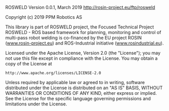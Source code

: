 ROSWELD
Version 0.0.1, March 2019
http://rosin-project.eu/ftp/rosweld

Copyright (c) 2019 PPM Robotics AS

This library is part of ROSWELD project,
the Focused Technical Project ROSWELD - ROS based framework
for planning, monitoring and control of multi-pass robot welding
is co-financed by the EU project ROSIN (www.rosin-project.eu)
and ROS-Industrial initiative (www.rosindustrial.eu).

Licensed under the Apache License, Version 2.0 (the "License");
you may not use this file except in compliance with the License.
You may obtain a copy of the License at

    http://www.apache.org/licenses/LICENSE-2.0

Unless required by applicable law or agreed to in writing, software
distributed under the License is distributed on an "AS IS" BASIS,
WITHOUT WARRANTIES OR CONDITIONS OF ANY KIND, either express or implied.
See the License for the specific language governing permissions and
limitations under the License.
